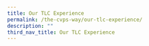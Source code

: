 ```yaml
---
title: Our TLC Experience
permalink: /the-cvps-way/our-tlc-experience/
description: ""
third_nav_title: Our TLC Experience
---
```

